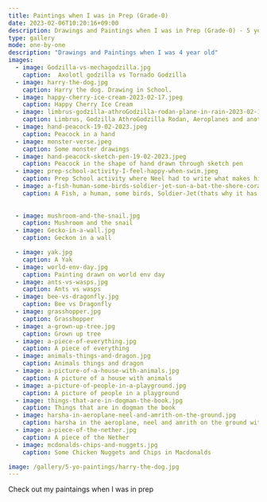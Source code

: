 ```yaml
---
title: Paintings when I was in Prep (Grade-0)
date: 2023-02-06T10:20:16+09:00
description: Drawings and Paintings when I was in Prep (Grade-0) - 5 years old
type: gallery
mode: one-by-one
description: "Drawings and Paintings when I was 4 year old"
images:
  - image: Godzilla-vs-mechagodzilla.jpg
    caption:  Axolotl godzilla vs Tornado Godzilla
  - image: harry-the-dog.jpg
    caption: Harry the dog. Drawing in School.
  - image: happy-cherry-ice-cream-2023-02-17.jpeg
    caption: Happy Cherry Ice Cream
  - image: limbrus-godzilla-athroGodzilla-rodan-plane-in-rain-2023-02-17.jpeg
    caption: Limbrus, Godzilla AthroGodzilla Rodan, Aeroplanes and another Limbrus in rain. Painted on 17-02-2023
  - image: hand-peacock-19-02-2023.jpeg
    caption: Peacock in a hand
  - image: monster-verse.jpeg
    caption: Some monster drawings
  - image: hand-peacock-sketch-pen-19-02-2023.jpeg
    caption: Peacock in the shape of hand drawn through sketch pen
  - image: prep-school-activity-I-feel-happy-when-swim.jpeg
    caption: Prep School activity where Neel had to write what makes him happy. He mentioned, "I feel happy when I go to swimming".
  - image: a-fish-human-some-birds-soldier-jet-sun-a-bat-the-shore-coral-reef-sea-grass-and-water-and-bombs-and-somemore-birds.jpeg
    caption: A Fish, a human, some birds, Soldier-Jet(thats why it has S written on it), a Bat(sleeping because its day), shore, Coral reef, Sea grass and water and bombs and some more birds
    
    
  - image: mushroom-and-the-snail.jpg
    caption: Mushroom and the snail
  - image: Gecko-in-a-wall.jpg
    caption: Geckon in a wall

  - image: yak.jpg
    caption: A Yak
  - image: world-env-day.jpg
    caption: Painting drawn on world env day
  - image: ants-vs-wasps.jpg
    caption: Ants vs wasps
  - image: bee-vs-dragonfly.jpg
    caption: Bee vs Dragonfly
  - image: grasshopper.jpg
    caption: Grasshopper
  - image: a-grown-up-tree.jpg
    caption: Grown up tree
  - image: a-piece-of-everything.jpg
    caption: A piece of everything
  - image: animals-things-and-dragon.jpg
    caption: Animals things and dragon
  - image: a-picture-of-a-house-with-animals.jpg
    caption: A picture of a house with animals
  - image: a-picture-of-people-in-a-playground.jpg
    caption: A picture of people in a playground
  - image: things-that-are-in-dogman-the-book.jpg
    caption: Things that are in dogman the book
  - image: harsha-in-aeroplane-neel-and-amrith-on-the-ground.jpg
    caption: harsha in the aeroplane, neel and amrith on the ground with the car. Dad has a dino toy that he will give to Neel.
  - image: a-piece-of-the-nether.jpg
    caption: A piece of the Nether
  - image: mcdonalds-chips-and-nuggets.jpg
    caption: Some Chicken Nuggets and Chips in Macdonalds

image: /gallery/5-yo-paintings/harry-the-dog.jpg
---
```


Check out my paintaings when I was in prep